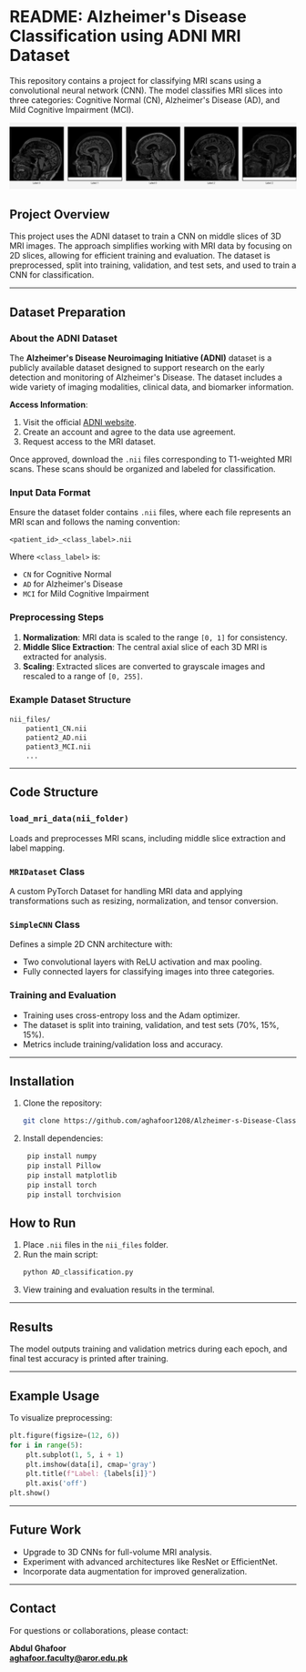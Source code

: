 # README: Alzheimer's Disease Classification using ADNI MRI Dataset

This repository contains a project for classifying MRI scans using a convolutional neural network (CNN). The model classifies MRI slices into three categories: Cognitive Normal (CN), Alzheimer's Disease (AD), and Mild Cognitive Impairment (MCI).

![Middle Slice Extraction: Central axial slice of 3D MRI, sample images](MRI_selected_middle_samples.jpg)


## Project Overview

This project uses the ADNI dataset to train a CNN on middle slices of 3D MRI images. The approach simplifies working with MRI data by focusing on 2D slices, allowing for efficient training and evaluation. The dataset is preprocessed, split into training, validation, and test sets, and used to train a CNN for classification.

---

## Dataset Preparation

### About the ADNI Dataset

The **Alzheimer's Disease Neuroimaging Initiative (ADNI)** dataset is a publicly available dataset designed to support research on the early detection and monitoring of Alzheimer's Disease. The dataset includes a wide variety of imaging modalities, clinical data, and biomarker information.

**Access Information**:

1. Visit the official [ADNI website](http://adni.loni.usc.edu/).
2. Create an account and agree to the data use agreement.
3. Request access to the MRI dataset.

Once approved, download the `.nii` files corresponding to T1-weighted MRI scans. These scans should be organized and labeled for classification.

### Input Data Format

Ensure the dataset folder contains `.nii` files, where each file represents an MRI scan and follows the naming convention:

```
<patient_id>_<class_label>.nii
```

Where `<class_label>` is:

- `CN` for Cognitive Normal
- `AD` for Alzheimer's Disease
- `MCI` for Mild Cognitive Impairment

### Preprocessing Steps

1. **Normalization**: MRI data is scaled to the range `[0, 1]` for consistency.
2. **Middle Slice Extraction**: The central axial slice of each 3D MRI is extracted for analysis.
3. **Scaling**: Extracted slices are converted to grayscale images and rescaled to a range of `[0, 255]`.

### Example Dataset Structure

```
nii_files/
    patient1_CN.nii
    patient2_AD.nii
    patient3_MCI.nii
    ...
```

---

## Code Structure

### `load_mri_data(nii_folder)`

Loads and preprocesses MRI scans, including middle slice extraction and label mapping.

### `MRIDataset` Class

A custom PyTorch Dataset for handling MRI data and applying transformations such as resizing, normalization, and tensor conversion.

### `SimpleCNN` Class

Defines a simple 2D CNN architecture with:

- Two convolutional layers with ReLU activation and max pooling.
- Fully connected layers for classifying images into three categories.

### Training and Evaluation

- Training uses cross-entropy loss and the Adam optimizer.
- The dataset is split into training, validation, and test sets (70%, 15%, 15%).
- Metrics include training/validation loss and accuracy.

---

## Installation

1. Clone the repository:

   ```bash
   git clone https://github.com/aghafoor1208/Alzheimer-s-Disease-Classification-Using-ADNI-MRI-Dataset.git
   ```

2. Install dependencies:

   ```bash
    pip install numpy
    pip install Pillow
    pip install matplotlib
    pip install torch
    pip install torchvision
   ```


## How to Run

1. Place `.nii` files in the `nii_files` folder.
2. Run the main script:
   ```bash
   python AD_classification.py
   ```
3. View training and evaluation results in the terminal.

---

## Results

The model outputs training and validation metrics during each epoch, and final test accuracy is printed after training.

---

## Example Usage

To visualize preprocessing:

```python
plt.figure(figsize=(12, 6))
for i in range(5):
    plt.subplot(1, 5, i + 1)
    plt.imshow(data[i], cmap='gray')
    plt.title(f"Label: {labels[i]}")
    plt.axis('off')
plt.show()
```

---

## Future Work

- Upgrade to 3D CNNs for full-volume MRI analysis.
- Experiment with advanced architectures like ResNet or EfficientNet.
- Incorporate data augmentation for improved generalization.

---



## Contact

For questions or collaborations, please contact:

**Abdul Ghafoor**  
**aghafoor.faculty@aror.edu.pk**  

